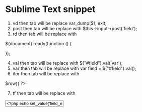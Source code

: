 Sublime Text snippet
====================

1. vd then tab will be replace var_dump($); exit;
2. post then tab will be replace with $this->input->post('field');
3. rd then tab will be replace with 

$(document).ready(function () {  
    
});  

4. val then tab will be replace with $("#field").val('var');
5. var then tab will be replace with var field = $("#field").val();
6. ifor then tab will be replace with   

<?php if(isset($records)){ foreach ($records as $key => $row){ ?>  

7. tf then tab will be replace with  
<input type="text" name="field_name" id="field_name" value="<?php echo set_value('field_name'); ?>" class="input-large" />
